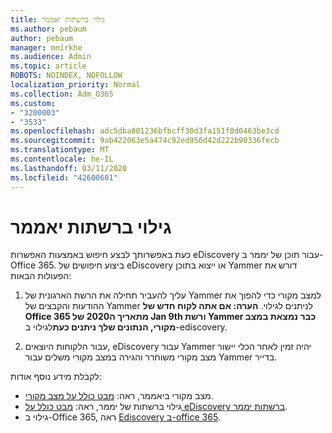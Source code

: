 ```yaml
---
title: גילוי ברשתות יאממר
ms.author: pebaum
author: pebaum
manager: mnirkhe
ms.audience: Admin
ms.topic: article
ROBOTS: NOINDEX, NOFOLLOW
localization_priority: Normal
ms.collection: Adm_O365
ms.custom:
- "3200003"
- "3533"
ms.openlocfilehash: adc5dba801236bfbcff30d3fa151f8d0463be3cd
ms.sourcegitcommit: 9ab422063e5a474c92ed956d42d222b90336fecb
ms.translationtype: MT
ms.contentlocale: he-IL
ms.lasthandoff: 03/11/2020
ms.locfileid: "42600601"
---
```

# <a name="ediscovery-in-yammer-networks"></a>גילוי ברשתות יאממר

כעת באפשרותך לבצע חיפוש באמצעות האפשרות eDiscovery עבור תוכן של יממר ב-Office 365.  ביצוע חיפושים של eDiscovery או ייצוא בתוכן Yammer דורש את הפעולות הבאות:

1. עליך להעביר תחילה את הרשת הארגונית של Yammer למצב מקורי כדי להפוך את ההודעות והקבצים של Yammer לניתנים לגילוי. **הערה: אם אתה לקוח חדש של Office 365 מתאריך ה2020 של Jan 9th ורשת Yammer כבר נמצאת במצב מקורי, הנתונים שלך ניתנים כעת**לגילוי ב-ediscovery.

2. עבור הלקוחות היוצאים, eDiscovery עבור Yammer יהיה זמין לאחר הכלי יישור מצב מקורי משוחרר והגירה במצב מקורי משלים עבור Yammer בדייר.

לקבלת מידע נוסף אודות:

- מצב מקורי ביאממר, ראה: [מבט כולל על מצב מקורי](https://docs.microsoft.com/yammer/configure-your-yammer-network/overview-native-mode).
- גילוי ברשתות של יממר, ראה: [מבט כולל על eDiscovery ברשתות יממר](https://docs.microsoft.com/yammer/manage-security-and-compliance/overview-of-ediscovery).
- גילוי ב-Office 365, ראה [Ediscovery ב-office 365](https://docs.microsoft.com/microsoft-365/compliance/ediscovery).
